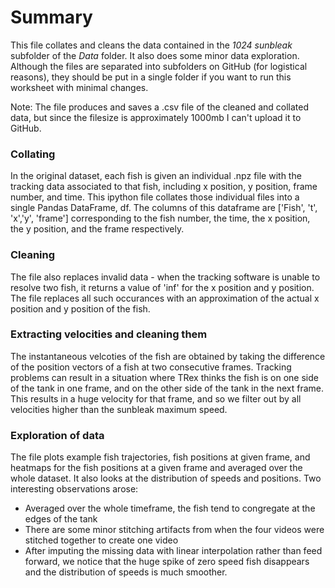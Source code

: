 # Summary
This file collates and cleans the data contained in the *1024 sunbleak* subfolder of the *Data* folder. It also does some minor data exploration. Although the files are separated into subfolders on GitHub (for logistical reasons), they should be put in a single folder if you want to run this worksheet with minimal changes. 

Note: The file produces and saves a .csv file of the cleaned and collated data, but since the filesize is approximately 1000mb I can't upload it to GitHub. 

### Collating
In the original dataset, each fish is given an individual .npz file with the tracking data associated to that fish, including x position, y position, frame number, and time. This ipython file collates those individual files into a single Pandas DataFrame, df. The columns of this dataframe are ['Fish', 't', 'x','y', 'frame'] corresponding to the fish number, the time, the x position, the y position, and the frame respectively. 

### Cleaning
The file also replaces invalid data - when the tracking software is unable to resolve two fish, it returns a value of 'inf' for the x position and y position. The file replaces all such occurances with an approximation of the actual x position and y position of the fish. 

### Extracting velocities and cleaning them
The instantaneous velcoties of the fish are obtained by taking the difference of the position vectors of a fish at two consecutive frames. Tracking problems can result in a situation where TRex thinks the fish is on one side of the tank in one frame, and on the other side of the tank in the next frame. This results in a huge velocity for that frame, and so we filter out by all velocities higher than the sunbleak maximum speed. 

### Exploration of data
The file plots example fish trajectories, fish positions at given frame, and heatmaps for the fish positions at a given frame and averaged over the whole dataset. It also looks at the distribution of speeds and positions. Two interesting observations arose: 
  * Averaged over the whole timeframe, the fish tend to congregate at the edges of the tank
  * There are some minor stitching artifacts from when the four videos were stitched together to create one video
  * After imputing the missing data with linear interpolation rather than feed forward, we notice that the huge spike of zero speed fish disappears and the distribution of speeds is much smoother. 



